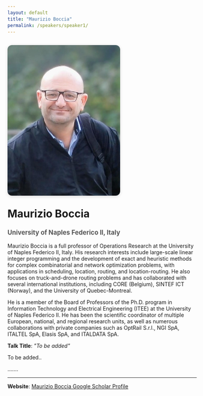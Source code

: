 ```yaml
---
layout: default
title: "Maurizio Boccia"
permalink: /speakers/speaker1/
---
```


<style>
.speaker-container {
  display: flex;
  flex-wrap: wrap;
  gap: 2em;
  align-items: flex-start;
  margin: 2em 0;
}

.speaker-image {
  flex: 1 1 300px;
  max-width: 300px;
}

.speaker-image img {
  width: 100%;
  border-radius: 12px;
  box-shadow: 0 2px 8px rgba(0,0,0,0.15);
}

.speaker-details {
  flex: 2 1 500px;
}

.speaker-details h1 {
  margin-top: 0;
}

.speaker-details h2 {
  font-size: 1.2em;
  color: #555;
  margin-bottom: 1em;
}

@media (max-width: 768px) {
  .speaker-container {
    flex-direction: column;
    align-items: center;
  }

  .speaker-details {
    text-align: center;
  }
}
</style>

<div class="speaker-container">

  <div class="speaker-image">
    <img src="/assets/images/MBoccia2.jpeg" alt="Maurizio Boccia">
  </div>

<div class="speaker-details">
  <h1>Maurizio Boccia</h1>
  <h2>University of Naples Federico II, Italy</h2>
  
Maurizio Boccia is a full professor of Operations Research at the University of Naples Federico II, Italy. His research interests include large-scale linear integer programming and the development of exact and heuristic methods for complex combinatorial and network optimization problems, with applications in scheduling, location, routing, and location-routing. He also focuses on truck-and-drone routing problems and has collaborated with several international institutions, including CORE (Belgium), SINTEF ICT (Norway), and the University of Quebec-Montreal. 

He is a member of the Board of Professors of the Ph.D. program in Information Technology and Electrical Engineering (ITEE) at the University of Naples Federico II. He has been the scientific coordinator of multiple European, national, and regional research units, as well as numerous collaborations with private companies such as OptRail S.r.l., NGI SpA, ITALTEL SpA, Elasis SpA, and ITALDATA SpA.

  
  <p><strong>Talk Title</strong>: <em>"To be added"</em></p>

  <p>To be added..</p>

  <p>.......</p>

  <hr>

  <p><strong>Website</strong>: <a href="https://scholar.google.com/citations?hl=en&user=M9k7ePwAAAAJ">Maurizio Boccia Google Scholar Profile</a></p>
</div>

</div>



